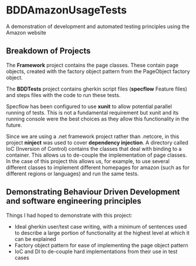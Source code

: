 # BDDAmazonUsageTests
A demonstration of development and automated testing principles using the Amazon website

## Breakdown of Projects
The **Framework** project contains the page classes. These contain page objects, created with the factory object pattern from the PageObject factory object. 

The **BDDTests** project contains gherkin script files (**specflow** Feature files) and steps files with the code to run these tests. 

Specflow has been configured to use **xunit** to allow potential parallel running of tests. This is not a fundamental requirement but xunit and its running console were the best choices as they allow this functionality in the future. 

Since we are using a .net framework project rather than .netcore, in this project **ninject** was used to cover **dependency injection**. A directory called IoC (Inversion of Control) contains the classes that deal with binding to a container. This allows us to de-couple the implementation of page classes. In the case of this project this allows us, for example, to use several different classes to implement different homepages for amazon (such as for different regions or languages) and run the same tests. 

## Demonstrating Behaviour Driven Development and software engineering principles
Things I had hoped to demonstrate with this project:
* Ideal gherkin user/test case writing, with a minimum of sentences used to describe a large portion of functionality at the highest level at which it can be explained
* Factory object pattern for ease of implementing the page object pattern
* IoC and DI to de-couple hard implementations from their use in test cases